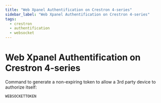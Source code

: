 ```yaml
---
title: "Web Xpanel Authentification on Crestron 4-series"
sidebar_label: "Web Xpanel Authentification on Crestron 4-series"
tags:
  - crestron
  - authentification
  - websocket
---
```


#  Web Xpanel Authentification on Crestron 4-series 

Command to generate a non-expiring token to allow a 3rd party device to
authorize itself:

```
WEBSOCKETTOKEN
```